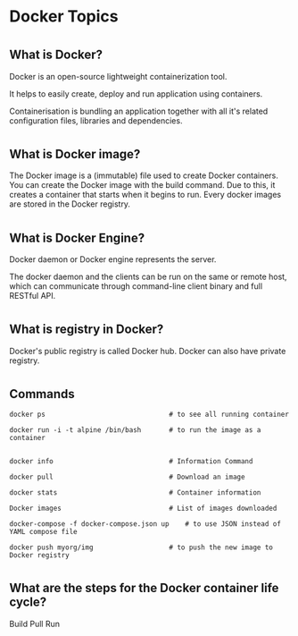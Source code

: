 

# <h1> Docker Topics


# <h2> What is Docker?

Docker is an open-source lightweight containerization tool.

It helps to easily create, deploy and run application using containers.



Containerisation is bundling an application together with all it's related configuration files, libraries and dependencies.

# <h2> What is Docker image?

The Docker image is a (immutable) file used to create Docker containers. You can create the Docker image with the build command. Due to this, it creates a container that starts when it begins to run. Every docker images are stored in the Docker registry.



# <h2> What is Docker Engine?

Docker daemon or Docker engine represents the server. 

The docker daemon and the clients can be run on the same or remote host, which can communicate through command-line client binary and full RESTful API.



# <h2> What is registry in Docker?

Docker's public registry is called Docker hub.
Docker can also have private registry.



# <h2> Commands

	docker ps 								# to see all running container

	docker run -i -t alpine /bin/bash 		# to run the image as a container


	docker info								# Information Command

	docker pull								# Download an image

	docker stats							# Container information

	Docker images							# List of images downloaded

	docker-compose -f docker-compose.json up	# to use JSON instead of YAML compose file

	docker push myorg/img					# to push the new image to Docker registry



# <h2> What are the steps for the Docker container life cycle?

Build
Pull
Run


